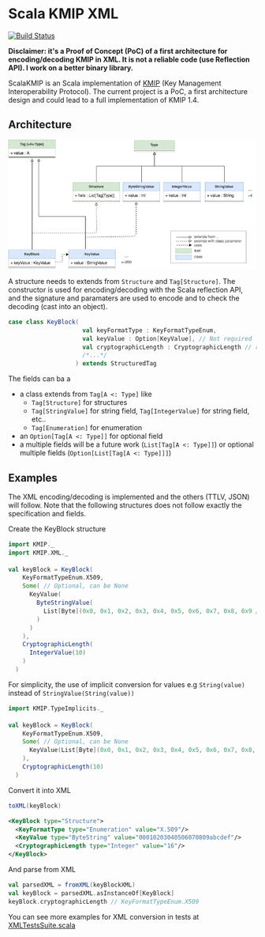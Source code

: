 # Scala KMIP XML
[![Build Status](https://travis-ci.org/maximeburri/Scala-KMIP-XML-PoC.svg?branch=master)](https://travis-ci.org/maximeburri/ScalaKMIP)

**__Disclaimer__: it's a Proof of Concept (PoC) of a first architecture for encoding/decoding KMIP in XML. It is not a reliable code (use Reflection API). I work on a better binary library.**

ScalaKMIP is an Scala implementation of [KMIP](https://www.oasis-open.org/committees/kmip/) (Key Management Interoperability Protocol). 
The current project is a PoC, a first architecture design and could lead to a full implementation of KMIP 1.4.

## Architecture
![diagram](images/diagram.png "Diagram")

A structure needs to extends from `Structure` and `Tag[Structure]`. 
The constructor is used for encoding/decoding with the Scala reflection API, 
and the signature and paramaters are used to encode and to check the decoding (cast into an object).
```scala
case class KeyBlock(
                     val keyFormatType : KeyFormatTypeEnum, 
                     val keyValue : Option[KeyValue], // Not required
                     val cryptographicLength : CryptographicLength // required but MAY be omitted only if this information is available from the Key Value
                     /*...*/
                   ) extends StructuredTag
```
The fields can ba a 
- a class extends from `Tag[A <: Type]` like 
  - `Tag[Structure]` for structures
  - `Tag[StringValue]` for string field, `Tag[IntegerValue]` for string field, etc..
  - `Tag[Enumeration]` for enumeration
- an `Option[Tag[A <: Type]]` for optional field
- a multiple fields will be a future work (`List[Tag[A <: Type]]`) or optional multiple fields (`Option[List[Tag[A <: Type]]]`)

## Examples
The XML encoding/decoding is implemented and the others (TTLV, JSON) will follow.
Note that the following structures does not follow exactly the specification and fields.

Create the KeyBlock structure
```scala
import KMIP._
import KMIP.XML._

val keyBlock = KeyBlock(
    KeyFormatTypeEnum.X509,
    Some( // Optional, can be None
      KeyValue(
        ByteStringValue(
          List[Byte](0x0, 0x1, 0x2, 0x3, 0x4, 0x5, 0x6, 0x7, 0x8, 0x9 /*...*/)
        )
      )
    ),
    CryptographicLength(
      IntegerValue(10)
    )
  )
```

For simplicity, the use of implicit conversion for values e.g `String(value)` instead of `StringValue(String(value))`
```scala
import KMIP.TypeImplicits._

val keyBlock = KeyBlock(
    KeyFormatTypeEnum.X509,
    Some( // Optional, can be None
      KeyValue(List[Byte](0x0, 0x1, 0x2, 0x3, 0x4, 0x5, 0x6, 0x7, 0x8, 0x9 /*...*/))
    ),
    CryptographicLength(10)
  )
```

Convert it into XML
```scala
toXML(keyBlock)
```
```XML
<KeyBlock type="Structure">
  <KeyFormatType type="Enumeration" value="X.509"/>
  <KeyValue type="ByteString" value="00010203040506070809abcdef"/>
  <CryptographicLength type="Integer" value="16"/>
</KeyBlock>
```

And parse from XML
```scala
val parsedXML = fromXML(keyBlockXML)
val keyBlock = parsedXML.asInstanceOf[KeyBlock]
keyBlock.cryptographicLength // KeyFormatTypeEnum.X509

```

You can see more examples for XML conversion in tests at [XMLTestsSuite.scala](src/test/scala/XMLTestsSuite.scala)



